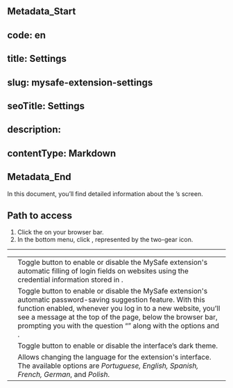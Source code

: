 ## Metadata_Start 
## code: en
## title: Settings 
## slug: mysafe-extension-settings 
## seoTitle: Settings 
## description:  
## contentType: Markdown 
## Metadata_End
In this document, you’ll find detailed information about the ’s  screen.

## Path to access

1. Click the  on your browser bar.
2. In the bottom menu, click , represented by the two-gear icon.

---



| | |
|------|------|
| | Toggle button to enable or disable the MySafe extension's automatic filling of login fields on websites using the credential information stored in .|
|  | Toggle button to enable or disable the MySafe extension's automatic password-saving suggestion feature. With this function enabled, whenever you log in to a new website, you’ll see a message at the top of the page, below the browser bar, prompting you with the question “” along with the options  and . |
| | Toggle button to enable or disable the interface’s dark theme.|
| | Allows changing the language for the extension's interface. The available options are *Portuguese, English, Spanish, French, German*, and *Polish*.|

